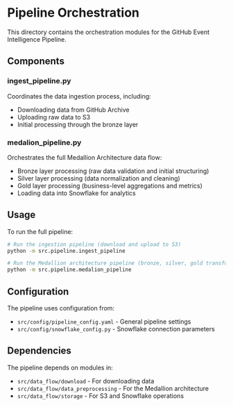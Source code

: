# Pipeline Orchestration

This directory contains the orchestration modules for the GitHub Event Intelligence Pipeline.

## Components

### ingest_pipeline.py

Coordinates the data ingestion process, including:
- Downloading data from GitHub Archive
- Uploading raw data to S3
- Initial processing through the bronze layer

### medalion_pipeline.py

Orchestrates the full Medallion Architecture data flow:
- Bronze layer processing (raw data validation and initial structuring)
- Silver layer processing (data normalization and cleaning)
- Gold layer processing (business-level aggregations and metrics)
- Loading data into Snowflake for analytics

## Usage

To run the full pipeline:

```bash
# Run the ingestion pipeline (download and upload to S3)
python -m src.pipeline.ingest_pipeline

# Run the Medallion architecture pipeline (bronze, silver, gold transformations)
python -m src.pipeline.medalion_pipeline
```

## Configuration

The pipeline uses configuration from:
- `src/config/pipeline_config.yaml` - General pipeline settings
- `src/config/snowflake_config.py` - Snowflake connection parameters

## Dependencies

The pipeline depends on modules in:
- `src/data_flow/download` - For downloading data
- `src/data_flow/data_preprocessing` - For the Medallion architecture
- `src/data_flow/storage` - For S3 and Snowflake operations